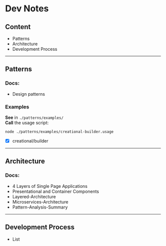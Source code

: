 # Dev Notes

## Content
- Patterns
- Architecture
- Development Process

---

## Patterns

### Docs:
- Design patterns

### Examples
**See** in `./patterns/examples/`  
**Call** the usage script:
```
node ./patterns/examples/creational-builder.usage
```

- [x] creational/builder

---

## Architecture
### Docs:
 - 4 Layers of Single Page Applications  
- Presentational and Container Components  
- Layered-Architecture  
- Microservices-Architecture  
- Pattern-Analysis-Summary

---

## Development Process
- List